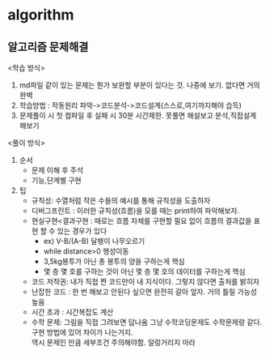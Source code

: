 # algorithm
알고리즘 문제해결
----------------------
<학습 방식>
1. md파일 같이 있는 문제는 뭔가 보완할 부분이 있다는 것. 나중에 보기. 없다면 거의 완벽
2. 학습방법 : 작동원리 파악->코드분석->코드설계(스스로,여기까지해야 습득)
3. 문제풀이 시 첫 컴파일 후 실패 시 30분 시간제한. 못풀면 해설보고 분석,직접설계해보기

<풀이 방식>
1. 순서
   - 문제 이해 후 주석
   - 기능,단계별 구현
2. 팁
   - 규칙성: 수열처럼 작은 수들의 예시를 통해 규칙성을 도출하자
   - 디버그프린트 : 이러한 규칙성(흐름)을 모를 때는 print하여 파악해보자.
   - 현실구현<결과구현 : 때로는 흐름 자체를 구현할 필요 없이 흐름의 결과값을 표현 할 수 있는 경우가 있다 
     - ex) V-B/(A-B) 달팽이 나무오르기 
     - while distance>0 행성이동
     - 3,5kg봉투가 아닌 총 봉투의 양을 구하는게 핵심
     - 몇 층 몇 호를 구하는 것이 아닌 몇 층 몇 호의 데이터를 구하는게 핵심
   - 코드 저작권: 내가 직접 짠 코드만이 내 지식이다. 그렇지 않다면 출처를 밝히자
   - 난잡한 코드 : 한 번 해보고 안된다 싶으면 완전히 갈아 엎자. 거의 틀릴 가능성 높음
   - 시간 초과 : 시간복잡도 계산
   - 수학 문제: 그림을 직접 그려보면 답나옴 그냥 수학코딩문제도 수학문제랑 같다. 구현 방법에 있어 차이가 나는거지.<br>역시 문제인 만큼 세부조건 주의해야함. 덜렁거리지 마라